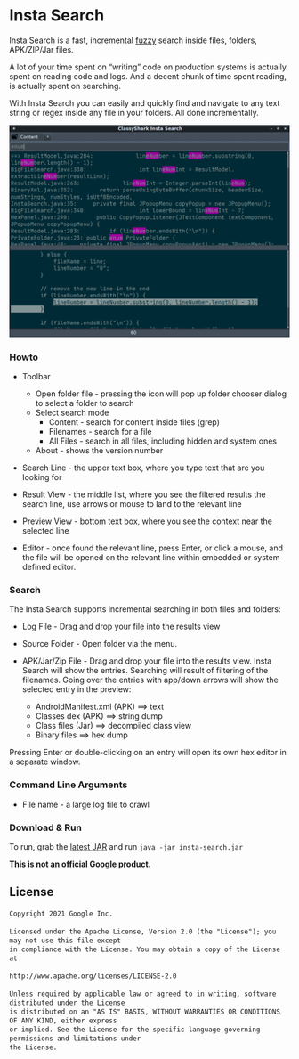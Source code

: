 # Insta Search

Insta Search is a fast, incremental [fuzzy](https://en.wikipedia.org/wiki/Approximate_string_matching) 
search inside files, folders, APK/ZIP/Jar files.

A lot of your time spent on “writing” code on production systems is actually spent on reading code and 
logs. And a decent chunk of time spent reading, is actually spent on searching.

With Insta Search you can easily and quickly find and navigate
to any text string or regex inside any file in your folders. All done
incrementally.

![Image of InstaSearch](https://github.com/borisf/insta-search/blob/master/images/InstaSearch.png)

### Howto
*  Toolbar
     * Open folder file - pressing the icon will pop up folder chooser dialog to select a folder 
       to search
     * Select search mode  
         * Content - search for content inside files (grep)
         * Filenames - search for a file
         * All Files - search in all files, including hidden and system ones
     * About - shows the version number

* Search Line - the upper text box, where you type text that are you looking for

* Result View - the middle list, where you see the filtered results
the search line, use arrows or mouse to land to the relevant line

* Preview View - bottom text box, where you see the context near the selected line

* Editor - once found the relevant line, press Enter, or click a mouse, and the file 
will be opened on the relevant line within embedded or system defined editor.

### Search
The Insta Search supports incremental searching in both files and folders: 

* Log File - Drag and drop your file into the results view

* Source Folder - Open folder via the menu. 

* APK/Jar/Zip File - Drag and drop your file into the results view. Insta Search will show the entries. 
Searching will result of filtering of the filenames. Going over the entries with app/down arrows will
show the selected entry in the preview: 
    * AndroidManifest.xml (APK) ==> text 
    * Classes dex (APK) ==> string dump
    * Class files (Jar) ==> decompiled class view 
    * Binary files ==> hex dump   

Pressing Enter or double-clicking on an entry will open its own hex editor in a separate window.

### Command Line Arguments

* File name - a large log file to crawl

### Download & Run
To run, grab the [latest JAR](https://github.com/borisf/insta-search/releases)
and run `java -jar insta-search.jar`

**This is not an official Google product.**

## License

```
Copyright 2021 Google Inc.

Licensed under the Apache License, Version 2.0 (the "License"); you may not use this file except
in compliance with the License. You may obtain a copy of the License at

http://www.apache.org/licenses/LICENSE-2.0

Unless required by applicable law or agreed to in writing, software distributed under the License
is distributed on an "AS IS" BASIS, WITHOUT WARRANTIES OR CONDITIONS OF ANY KIND, either express
or implied. See the License for the specific language governing permissions and limitations under
the License.
```
